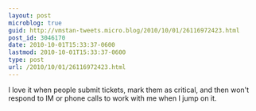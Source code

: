 ```yaml
---
layout: post
microblog: true
guid: http://vmstan-tweets.micro.blog/2010/10/01/26116972423.html
post_id: 3046170
date: 2010-10-01T15:33:37-0600
lastmod: 2010-10-01T15:33:37-0600
type: post
url: /2010/10/01/26116972423.html
---
```

I love it when people submit tickets, mark them as critical, and then won't respond to IM or phone calls to work with me when I jump on it.
